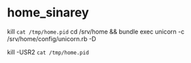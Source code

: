 home_sinarey
=========

kill `cat /tmp/home.pid`
cd /srv/home && bundle exec unicorn -c /srv/home/config/unicorn.rb -D

kill -USR2 `cat /tmp/home.pid`












